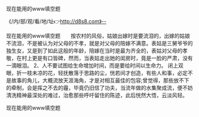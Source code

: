 现在能用的www填空题

《/内/部/观/看/地/址👉http://d8s8.com》--

现在能用的www填空题　　按农村的风俗，姑娘出嫁时是要流泪的，出嫁的姑娘不流泪，不是被认为对父母的不孝，就是对父母的陪嫁不满意。表姑是三舅爷爷的独生女，又是到了如此这般的年龄，陪嫁在当时是最为齐全的，表姑对父母的孝敬，在村上更是有口皆碑，然而，当表姑走出她的闺房时，竟是一脸的严肃，没有一滴眼泪。
	2、人不要试图给生命增加时间，而是要给时间以生命力。
闭上双眼，折一枝未凉的花，轻抚散落于思路的尘，恍若间才创造，有些人和事，必定不是故事的角儿，大概流放天涯海角，才是对相互最佳的包容;曾觉得，那些放不下的牵制，会是挥之不去的霾，毕竟仍旧信了功夫，当流年做的水集聚成流，便不妨清洗精神最深处的难过，治愈那些呼吁留住的陈迹，此后恍然大悟，云淡风轻。





现在能用的www填空题
